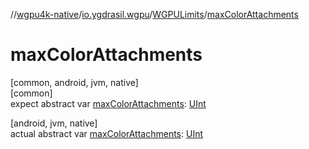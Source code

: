 //[wgpu4k-native](../../../index.md)/[io.ygdrasil.wgpu](../index.md)/[WGPULimits](index.md)/[maxColorAttachments](max-color-attachments.md)

# maxColorAttachments

[common, android, jvm, native]\
[common]\
expect abstract var [maxColorAttachments](max-color-attachments.md): [UInt](https://kotlinlang.org/api/core/kotlin-stdlib/kotlin/-u-int/index.html)

[android, jvm, native]\
actual abstract var [maxColorAttachments](max-color-attachments.md): [UInt](https://kotlinlang.org/api/core/kotlin-stdlib/kotlin/-u-int/index.html)